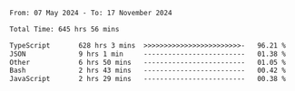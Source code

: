 
<!--START_SECTION:waka-->

```txt
From: 07 May 2024 - To: 17 November 2024

Total Time: 645 hrs 56 mins

TypeScript       628 hrs 3 mins  >>>>>>>>>>>>>>>>>>>>>>>>-   96.21 %
JSON             9 hrs 1 min     -------------------------   01.38 %
Other            6 hrs 50 mins   -------------------------   01.05 %
Bash             2 hrs 43 mins   -------------------------   00.42 %
JavaScript       2 hrs 29 mins   -------------------------   00.38 %
```

<!--END_SECTION:waka-->

<!--

### Hi there 👋
**Iam-cesar/Iam-cesar** is a ✨ _special_ ✨ repository because its `README.md` (this file) appears on your GitHub profile.

Here are some ideas to get you started:

- 🔭 I’m currently working on ...
- 🌱 I’m currently learning ...
- 👯 I’m looking to collaborate on ...
- 🤔 I’m looking for help with ...
- 💬 Ask me about ...
- 📫 How to reach me: ...
- 😄 Pronouns: ...
- ⚡ Fun fact: ...
-->
